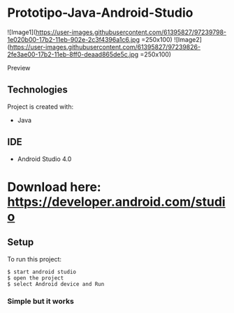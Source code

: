 # Prototipo-Java-Android-Studio
![Image1](https://user-images.githubusercontent.com/61395827/97239798-1e020b00-17b2-11eb-902e-2c3f4396a1c6.jpg =250x100)
![Image2](https://user-images.githubusercontent.com/61395827/97239826-2fe3ae00-17b2-11eb-8ff0-deaad865de5c.jpg =250x100)

Preview
## Technologies
Project is created with:
* Java

## IDE
* Android Studio 4.0
# Download here: https://developer.android.com/studio

## Setup
To run this project:

```
$ start android studio
$ open the project
$ select Android device and Run
```

### Simple but it works
